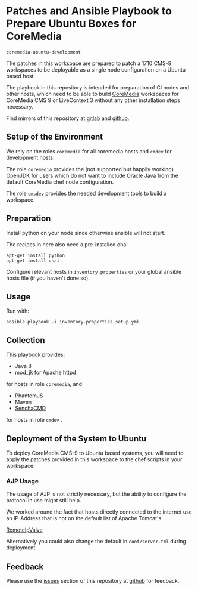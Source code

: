 # Patches and Ansible Playbook to Prepare Ubuntu Boxes for CoreMedia

`coremedia-ubuntu-development`

The patches in this workspace are prepared to patch a 1710 CMS-9 workspaces
to be deployable as a single node configuration on a Ubuntu based host.

The playbook in this repository is intended for preparation of CI nodes and 
other hosts, which need to be able to build [CoreMedia][coremedia] workspaces 
for CoreMedia CMS 9 or LiveContext 3 without any other installation steps 
necessary.

Find mirrors of this repository at [gitlab][gitlab] and [github][github].


## Setup of the Environment

We rely on the roles `coremedia` for all coremedia hosts and `cmdev` for 
development hosts.

The role `coremedia` provides the (not supported but happily working) OpenJDK 
for users which do not want to include Oracle Java from the default CoreMedia 
chef node configuration.

The role `cmsdev` provides the needed development tools to build a workspace.


## Preparation

Install python on your node since otherwise ansible will not start.

The recipes in here also need a pre-installed ohai.

```
apt-get install python
apt-get install ohai
```

Configure relevant hosts in `inventory.properties` or your global ansible hosts 
file (if you haven't done so).


## Usage

Run with: 

```
ansible-playbook -i inventory.properties setup.yml
```


## Collection

This playbook provides:

* Java 8 
* mod_jk for Apache httpd

for hosts in role `coremedia`, and

* PhantomJS
* Maven
* [SenchaCMD][sencha]

for hosts in role `cmdev` .


## Deployment of the System to Ubuntu

To deploy CoreMedia CMS-9 to Ubuntu based systems, you will need to apply the
patches provided in this workspace to the chef scripts in your workspace.

### AJP Usage

The usage of AJP is not strictly necessary, but the ability to configure the protocol
in use might still help.

We worked around the fact that hosts directly connected to the internet use an
IP-Address that is not on the default list of Apache Tomcat's

[RemoteIpValve](https://tomcat.apache.org/tomcat-7.0-doc/api/org/apache/catalina/valves/RemoteIpValve.html)

Alternatively you could also change the default in `conf/server.tml` during
deployment.

## Feedback

Please use the [issues][issues] section of this repository at [github][github] 
for feedback. 

[issues]: https://github.com/provocon/coremedia-ubuntu-development/issues
[sencha]: https://www.sencha.com/products/extjs/cmd-download/
[coremedia]: https://www.coremedia.com/
[github]: https://github.com/provocon/coremedia-ubuntu-development
[gitlab]: https://gitlab.com/provocon/coremedia-ubuntu-development
